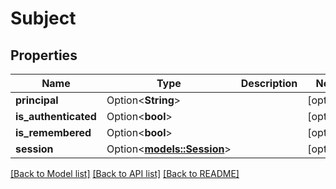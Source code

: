 # Subject

## Properties

Name | Type | Description | Notes
------------ | ------------- | ------------- | -------------
**principal** | Option<**String**> |  | [optional]
**is_authenticated** | Option<**bool**> |  | [optional]
**is_remembered** | Option<**bool**> |  | [optional]
**session** | Option<[**models::Session**](Session.md)> |  | [optional]

[[Back to Model list]](../README.md#documentation-for-models) [[Back to API list]](../README.md#documentation-for-api-endpoints) [[Back to README]](../README.md)


